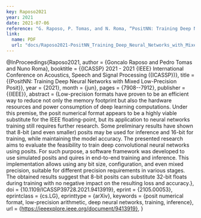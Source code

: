 ```yaml
---
key: Raposo2021
year: 2021
date: 2021-07-06
reference: "G. Raposo, P. Tomas, and N. Roma, “PositNN: Training Deep Neural Networks with Mixed Low-Precision Posit,” in ICASSP 2021 - 2021 IEEE International Conference on Acoustics, Speech and Signal Processing (ICASSP), 2021, pp. 7908–7912, doi: 10.1109/ICASSP39728.2021.9413919 [Online]. Available: https://ieeexplore.ieee.org/document/9413919"
link:
  name: PDF
  url: "docs/Raposo2021-PositNN_Training_Deep_Neural_Networks_with_Mixed_Low_Precision_Posit.pdf"
---
```


@InProceedings{Raposo2021,
	author      = {Goncalo Raposo and Pedro Tomas and Nuno Roma},
	booktitle   = {\{ICASSP\} 2021 - 2021 {IEEE} International Conference on Acoustics, Speech and Signal Processing ({ICASSP})},
	title       = {\{PositNN: Training Deep Neural Networks with Mixed Low-Precision Posit\}},
	year        = {2021},
	month       = {jun},
	pages       = {7908--7912},
	publisher   = {{IEEE}},
	abstract    = {Low-precision formats have proven to be an efficient way to reduce not only the memory footprint but also the hardware resources and power consumption of deep learning computations. Under this premise, the posit numerical format appears to be a highly viable substitute for the IEEE floating-point, but its application to neural networks training still requires further research. Some preliminary results have shown that 8-bit (and even smaller) posits may be used for inference and 16-bit for training, while maintaining the model accuracy. The presented research aims to evaluate the feasibility to train deep convolutional neural networks using posits. For such purpose, a software framework was developed to use simulated posits and quires in end-to-end training and inference. This implementation allows using any bit size, configuration, and even mixed precision, suitable for different precision requirements in various stages. The obtained results suggest that 8-bit posits can substitute 32-bit floats during training with no negative impact on the resulting loss and accuracy.},
	doi         = {10.1109/ICASSP39728.2021.9413919},
	eprint      = {2105.00053},
	eprintclass = {cs.LG},
	eprinttype  = {arXiv},
	keywords    = {posit numerical format, low-precision arithmetic, deep neural networks, training, inference},
	url         = {https://ieeexplore.ieee.org/document/9413919},
}
